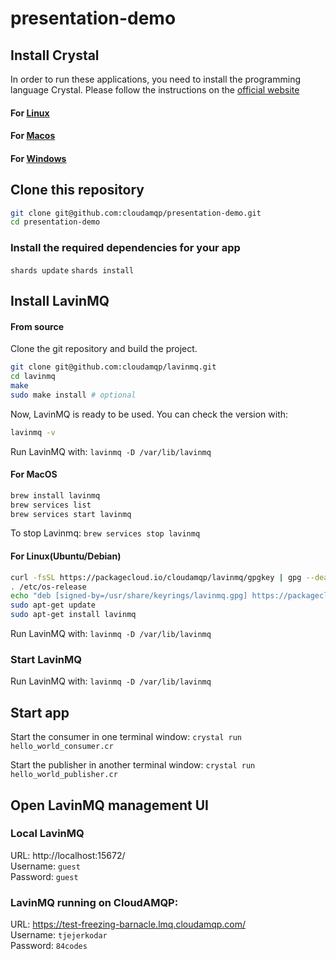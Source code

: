 # presentation-demo


## Install Crystal
In order to run these applications, you need to install the programming language Crystal. Please follow the instructions on the [official website](https://crystal-lang.org/install/)

#### For [Linux](https://crystal-lang.org/install/#:~:text=Source-,Linux,-Many%20Linux%20distribution)

#### For [Macos](https://crystal-lang.org/install/#:~:text=installing%20on%20Linux-,MacOS,-The%20Crystal%20project)

#### For [Windows](https://crystal-lang.org/install/#:~:text=installing%20on%20MacOS-,Windows,-(preview))

## Clone this repository
```sh
git clone git@github.com:cloudamqp/presentation-demo.git
cd presentation-demo
```
### Install the required dependencies for your app

`shards update`
`shards install`

## Install LavinMQ

#### From source

Clone the git repository and build the project.

```sh
git clone git@github.com:cloudamqp/lavinmq.git
cd lavinmq
make
sudo make install # optional
```

Now, LavinMQ is ready to be used. You can check the version with:

```sh
lavinmq -v
```

Run LavinMQ with:
`lavinmq -D /var/lib/lavinmq`

#### For MacOS

```sh
brew install lavinmq
brew services list
brew services start lavinmq
```

To stop Lavinmq: `brew services stop lavinmq`


#### For Linux(Ubuntu/Debian)
```sh
curl -fsSL https://packagecloud.io/cloudamqp/lavinmq/gpgkey | gpg --dearmor | sudo tee /usr/share/keyrings/lavinmq.gpg > /dev/null
. /etc/os-release
echo "deb [signed-by=/usr/share/keyrings/lavinmq.gpg] https://packagecloud.io/cloudamqp/lavinmq/$ID $VERSION_CODENAME main" | sudo tee /etc/apt/sources.list.d/lavinmq.list
sudo apt-get update
sudo apt-get install lavinmq
```

Run LavinMQ with:
`lavinmq -D /var/lib/lavinmq`

### Start LavinMQ

Run LavinMQ with:
`lavinmq -D /var/lib/lavinmq`

## Start app
Start the consumer in one terminal window:
`crystal run hello_world_consumer.cr`

Start the publisher in another terminal window:
`crystal run hello_world_publisher.cr`

## Open LavinMQ management UI

### Local LavinMQ
URL: http://localhost:15672/ \
Username: `guest` \
Password: `guest`

### LavinMQ running on CloudAMQP:
URL: https://test-freezing-barnacle.lmq.cloudamqp.com/ \
Username: `tjejerkodar` \
Password: `84codes`
